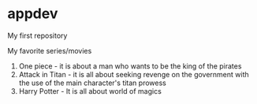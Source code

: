 # appdev
My first repository

My favorite series/movies
1. One piece - it is about a man who wants to be the king of the pirates
2. Attack in Titan - it is all about seeking revenge on the government with the use of the main character's titan prowess
3. Harry Potter - It is all about world of magics
   
